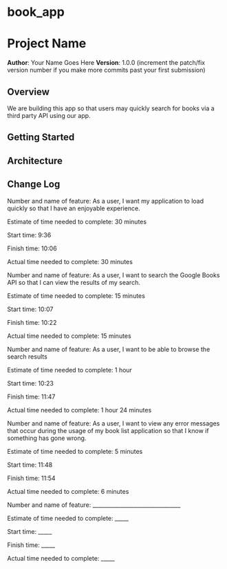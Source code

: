 # book_app

# Project Name

**Author**: Your Name Goes Here
**Version**: 1.0.0 (increment the patch/fix version number if you make more commits past your first submission)

## Overview
We are building this app so that users may quickly search for books via a third party API using our app.

## Getting Started
<!-- What are the steps that a user must take in order to build this app on their own machine and get it running? -->

## Architecture
<!-- Provide a detailed description of the application design. What technologies (languages, libraries, etc) you're using, and any other relevant design information. -->

## Change Log
<!-- Use this area to document the iterative changes made to your application as each feature is successfully implemented. Use time stamps. Here's an examples:

01-01-2001 4:59pm - Application now has a fully-functional express server, with GET and POST routes for the book resource.

## Credits and Collaborations

-->
Number and name of feature: As a user, I want my application to load quickly so that I have an enjoyable experience.

Estimate of time needed to complete: 30 minutes

Start time: 9:36

Finish time: 10:06

Actual time needed to complete: 30 minutes

Number and name of feature: As a user, I want to search the Google Books API so that I can view the results of my search.

Estimate of time needed to complete: 15 minutes

Start time: 10:07

Finish time: 10:22

Actual time needed to complete: 15 minutes

Number and name of feature: As a user, I want to be able to browse the search results

Estimate of time needed to complete: 1 hour

Start time: 10:23

Finish time: 11:47

Actual time needed to complete: 1 hour 24 minutes

Number and name of feature: As a user, I want to view any error messages that occur during the usage of my book list application so that I know if something has gone wrong.

Estimate of time needed to complete: 5 minutes

Start time: 11:48

Finish time: 11:54

Actual time needed to complete: 6 minutes

Number and name of feature: ________________________________

Estimate of time needed to complete: _____

Start time: _____

Finish time: _____

Actual time needed to complete: _____